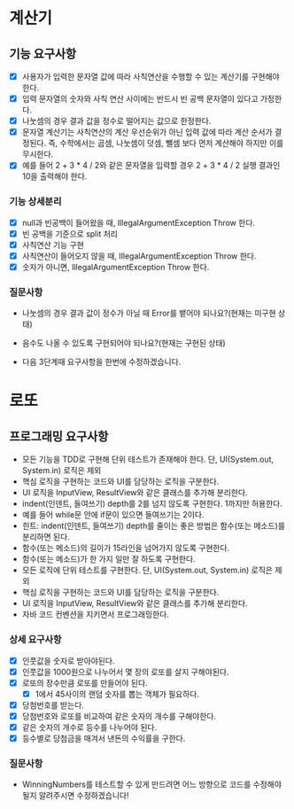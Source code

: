 # 계산기
## 기능 요구사항
- [x] 사용자가 입력한 문자열 값에 따라 사칙연산을 수행할 수 있는 계산기를 구현해야 한다.
- [x] 입력 문자열의 숫자와 사칙 연산 사이에는 반드시 빈 공백 문자열이 있다고 가정한다.
- [x] 나눗셈의 경우 결과 값을 정수로 떨어지는 값으로 한정한다.
- [x] 문자열 계산기는 사칙연산의 계산 우선순위가 아닌 입력 값에 따라 계산 순서가 결정된다. 즉, 수학에서는 곱셈, 나눗셈이 덧셈, 뺄셈 보다 먼저 계산해야 하지만 이를 무시한다.
- [x] 예를 들어 2 + 3 * 4 / 2와 같은 문자열을 입력할 경우 2 + 3 * 4 / 2 실행 결과인 10을 출력해야 한다.

### 기능 상세분리
- [x] null과 빈공백이 들어왔을 때, IllegalArgumentException Throw 한다.
- [x] 빈 공백을 기준으로 split 처리
- [x] 사칙연산 기능 구현
- [x] 사칙연산이 들어오지 않을 때, IllegalArgumentException Throw 한다.
- [x] 숫자가 아니면, IllegalArgumentException Throw 한다.

### 질문사항
- 나눗셈의 경우 결과 값이 정수가 아닐 때 Error를 뱉어야 되나요?(현재는 미구현 상태)
- 음수도 나올 수 있도록 구현되어야 되나요?(현재는 구현된 상태)

- 다음 3단계때 요구사항을 한번에 수정하겠습니다.

# 로또

## 프로그래밍 요구사항
- 모든 기능을 TDD로 구현해 단위 테스트가 존재해야 한다. 단, UI(System.out, System.in) 로직은 제외
- 핵심 로직을 구현하는 코드와 UI를 담당하는 로직을 구분한다.
- UI 로직을 InputView, ResultView와 같은 클래스를 추가해 분리한다.
- indent(인덴트, 들여쓰기) depth를 2를 넘지 않도록 구현한다. 1까지만 허용한다.
- 예를 들어 while문 안에 if문이 있으면 들여쓰기는 2이다.
- 힌트: indent(인덴트, 들여쓰기) depth를 줄이는 좋은 방법은 함수(또는 메소드)를 분리하면 된다.
- 함수(또는 메소드)의 길이가 15라인을 넘어가지 않도록 구현한다.
- 함수(또는 메소드)가 한 가지 일만 잘 하도록 구현한다.
- 모든 로직에 단위 테스트를 구현한다. 단, UI(System.out, System.in) 로직은 제외
- 핵심 로직을 구현하는 코드와 UI를 담당하는 로직을 구분한다.
- UI 로직을 InputView, ResultView와 같은 클래스를 추가해 분리한다.
- 자바 코드 컨벤션을 지키면서 프로그래밍한다.

### 상세 요구사항
- [x] 인풋값을 숫자로 받아야된다.
- [x] 인풋값을 1000원으로 나누어서 몇 장의 로또를 살지 구해야된다.
- [x] 로또의 장수만큼 로또를 만들어야 된다.
  - [x] 1에서 45사이의 랜덤 숫자를 뽑는 객체가 필요하다.
- [x] 당첨번호를 받는다.
- [x] 당첨번호와 로또를 비교하여 같은 숫자의 개수를 구해야한다.
- [x] 같은 숫자의 개수로 등수를 나누어야 된다.
- [x] 등수별로 당첨금을 매겨서 낸돈의 수익률을 구한다.

### 질문사항
- WinningNumbers를 테스트할 수 있게 만드려면 어느 방향으로 코드를 수정해야될지 알려주시면 수정하겠습니다!
